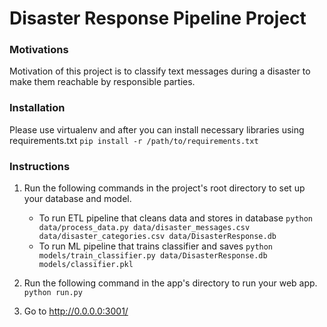 # Disaster Response Pipeline Project

### Motivations
Motivation of this project is to classify text messages during a disaster to make them reachable by responsible parties. 

### Installation
Please use virtualenv and after you can install necessary libraries using requirements.txt
`pip install -r /path/to/requirements.txt`

### Instructions
1. Run the following commands in the project's root directory to set up your database and model.

    - To run ETL pipeline that cleans data and stores in database
        `python data/process_data.py data/disaster_messages.csv data/disaster_categories.csv data/DisasterResponse.db`
    - To run ML pipeline that trains classifier and saves
        `python models/train_classifier.py data/DisasterResponse.db models/classifier.pkl`

2. Run the following command in the app's directory to run your web app.
    `python run.py`

3. Go to http://0.0.0.0:3001/
